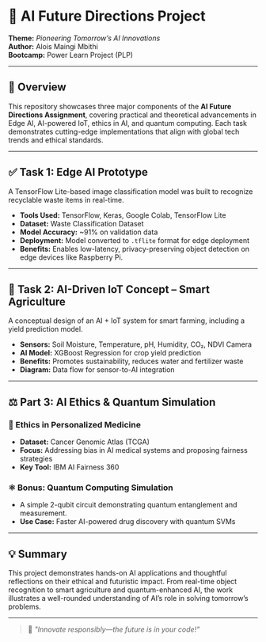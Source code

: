 # 🚀 AI Future Directions Project

**Theme:** *Pioneering Tomorrow’s AI Innovations*  
**Author:** Alois Maingi Mbithi  
**Bootcamp:** Power Learn Project (PLP)

---

## 📁 Overview

This repository showcases three major components of the **AI Future Directions Assignment**, covering practical and theoretical advancements in Edge AI, AI-powered IoT, ethics in AI, and quantum computing. Each task demonstrates cutting-edge implementations that align with global tech trends and ethical standards.

---

## ✅ Task 1: Edge AI Prototype

A TensorFlow Lite-based image classification model was built to recognize recyclable waste items in real-time.

- **Tools Used:** TensorFlow, Keras, Google Colab, TensorFlow Lite  
- **Dataset:** Waste Classification Dataset  
- **Model Accuracy:** ~91% on validation data  
- **Deployment:** Model converted to `.tflite` format for edge deployment  
- **Benefits:** Enables low-latency, privacy-preserving object detection on edge devices like Raspberry Pi.


---

## 🌾 Task 2: AI-Driven IoT Concept – Smart Agriculture

A conceptual design of an AI + IoT system for smart farming, including a yield prediction model.

- **Sensors:** Soil Moisture, Temperature, pH, Humidity, CO₂, NDVI Camera  
- **AI Model:** XGBoost Regression for crop yield prediction  
- **Benefits:** Promotes sustainability, reduces water and fertilizer waste  
- **Diagram:** Data flow for sensor-to-AI integration


---

## ⚖️ Part 3: AI Ethics & Quantum Simulation

### 🧬 Ethics in Personalized Medicine  
- **Dataset:** Cancer Genomic Atlas (TCGA)  
- **Focus:** Addressing bias in AI medical systems and proposing fairness strategies  
- **Key Tool:** IBM AI Fairness 360

### ⚛️ Bonus: Quantum Computing Simulation  
- A simple 2-qubit circuit demonstrating quantum entanglement and measurement.  
- **Use Case:** Faster AI-powered drug discovery with quantum SVMs


---

## 💡 Summary

This project demonstrates hands-on AI applications and thoughtful reflections on their ethical and futuristic impact. From real-time object recognition to smart agriculture and quantum-enhanced AI, the work illustrates a well-rounded understanding of AI’s role in solving tomorrow’s problems.

---

> 🧠 *"Innovate responsibly—the future is in your code!"*
